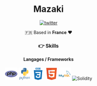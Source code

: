 <div id="header" align="center">

# Mazaki
  
[![twitter](https://img.shields.io/badge/twitter--lightgrey?style=social&logo=twitter)](https://twitter.com/mazaki_eth)

🇫🇷 Based in <b>France</b> ♥️

### :point_right: Skills
#### Langages / Frameworks
<div>
  <img src="https://github.com/devicons/devicon/blob/master/icons/php/php-original.svg" title="PHP" alt="PHP" width="40" height="40"/>
  <img src="https://github.com/devicons/devicon/blob/master/icons/python/python-original-wordmark.svg" title="Python" alt="Python" width="40" height="40"/>
  <img src="https://github.com/devicons/devicon/blob/master/icons/css3/css3-plain-wordmark.svg"  title="CSS3" alt="CSS" width="40" height="40"/>
  <img src="https://github.com/devicons/devicon/blob/master/icons/html5/html5-original.svg" title="HTML5" alt="HTML" width="40" height="40"/  
  <img src="https://github.com/devicons/devicon/blob/master/icons/javascript/javascript-original.svg" title="JavaScript" alt="JavaScript" width="40" height="40"/>  
  <img src="https://github.com/devicons/devicon/blob/master/icons/mysql/mysql-original-wordmark.svg" title="MySQL"  alt="MySQL" width="40" height="40"/>  
  <img src="https://upload.wikimedia.org/wikipedia/commons/thumb/9/98/Solidity_logo.svg/386px-Solidity_logo.svg.png" title="Solidity"  alt="Solidity" width="40" height="40"/>  
</div>
</div>

</div>
